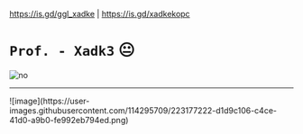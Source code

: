 https://is.gd/ggl_xadke | https://is.gd/xadkekopc

# `Prof. - Xadk3` 😐

<img src="https://i.postimg.cc/XqbfDwgN/18.png" alt="no" /> </img>

<hr />
![image](https://user-images.githubusercontent.com/114295709/223177222-d1d9c106-c4ce-41d0-a9b0-fe992eb794ed.png)

